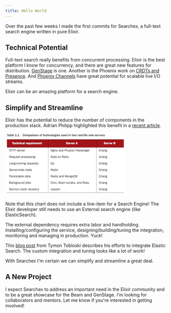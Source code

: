 ```yaml
---
title: Hello World
---
```


Over the past few weeks I made the first commits for Searchex, a full-text
search engine written in pure Elixir.  

## Technical Potential

Full-text search really benefits from concurrent processing.  Elixir is the
best platform I know for concurrency, and there are great new features for
distribution.  [GenStage][genstage] is one.  Another is the Phoenix work on
[CRDTs and Presence][crdt].  And [Phoenix Channels][channels] have great
potential for scalable live I/O streams.

Elixir can be an amazing platform for a search engine.

## Simplify and Streamline

Elixir has the potential to reduce the number of components in the production
stack.  Adrian Philipp highlighted this benefit in a [recent article][adrian].

<img src="/img/hello_world/stack.jpg" width="75%" alt="Erlang Technology Comparison">

Note that this chart does not include a line-item for a Search Engine!  The Elixir
developer still needs to use an External search engine (like ElasticSearch).  

The external dependency requires extra labor and handholding.
Installing/configuring the service, designing/building/tuning the integration,
monitoring and managing in production.  Yuck!

This [blog post][teamon] from Tymon Tobloski describes his efforts to integrate
Elastic Search.  The custom integration and tuning looks like a lot of work!

With Searchex I'm certain we can simplify and streamline a great deal.

## A New Project

I expect Searchex to address an important need in the Elixir community and to
be a great showcase for the Beam and GenStage.  I'm looking for collaborators
and mentors.  Let me know if you're interested in getting involved!

[genstage]: http://elixir-lang.org/blog/2016/07/14/announcing-genstage
[flow]:     http://www.slideshare.net/Elixir-Meetup/experimentalflow-yurii-bodarev
[crdt]:     https://dockyard.com/blog/2016/03/25/what-makes-phoenix-presence-special-sneak-peek 
[channels]: http://www.phoenixframework.org/docs/channels 
[adrian]:   http://adrian-philipp.com/post/why-elixir-has-great-potential
[teamon]:   http://teamon.eu/2016/tuning-elixir-genstage-flow-pipeline-processing

